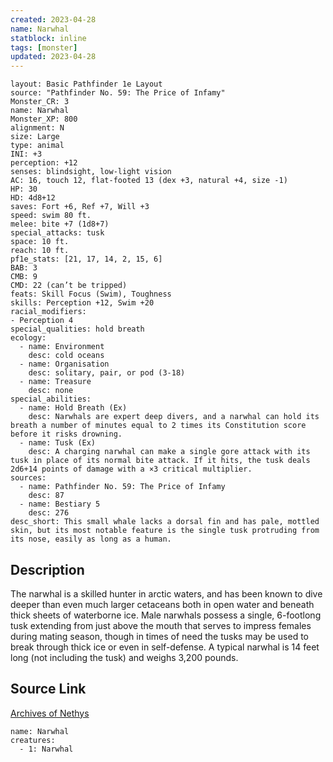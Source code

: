 ```yaml
---
created: 2023-04-28
name: Narwhal
statblock: inline
tags: [monster]
updated: 2023-04-28
---
```

```statblock
layout: Basic Pathfinder 1e Layout
source: "Pathfinder No. 59: The Price of Infamy"
Monster_CR: 3
name: Narwhal
Monster_XP: 800
alignment: N
size: Large
type: animal
INI: +3
perception: +12
senses: blindsight, low-light vision
AC: 16, touch 12, flat-footed 13 (dex +3, natural +4, size -1)
HP: 30
HD: 4d8+12
saves: Fort +6, Ref +7, Will +3
speed: swim 80 ft.
melee: bite +7 (1d8+7)
special_attacks: tusk
space: 10 ft.
reach: 10 ft.
pf1e_stats: [21, 17, 14, 2, 15, 6]
BAB: 3
CMB: 9
CMD: 22 (can’t be tripped)
feats: Skill Focus (Swim), Toughness
skills: Perception +12, Swim +20
racial_modifiers:
- Perception 4
special_qualities: hold breath
ecology:
  - name: Environment
    desc: cold oceans
  - name: Organisation
    desc: solitary, pair, or pod (3-18)
  - name: Treasure
    desc: none
special_abilities:
  - name: Hold Breath (Ex)
    desc: Narwhals are expert deep divers, and a narwhal can hold its breath a number of minutes equal to 2 times its Constitution score before it risks drowning.
  - name: Tusk (Ex)
    desc: A charging narwhal can make a single gore attack with its tusk in place of its normal bite attack. If it hits, the tusk deals 2d6+14 points of damage with a ×3 critical multiplier.
sources:
  - name: Pathfinder No. 59: The Price of Infamy
    desc: 87
  - name: Bestiary 5
    desc: 276
desc_short: This small whale lacks a dorsal fin and has pale, mottled skin, but its most notable feature is the single tusk protruding from its nose, easily as long as a human.
```
## Description
The narwhal is a skilled hunter in arctic waters, and has been known to dive deeper than even much larger cetaceans both in open water and beneath thick sheets of waterborne ice. Male narwhals possess a single, 6-footlong tusk extending from just above the mouth that serves to impress females during mating season, though in times of need the tusks may be used to break through thick ice or even in self-defense. A typical narwhal is 14 feet long (not including the tusk) and weighs 3,200 pounds.
## Source Link
[Archives of Nethys](https://aonprd.com/MonsterDisplay.aspx?ItemName=Narwhal)
```encounter-table
name: Narwhal
creatures:
  - 1: Narwhal
```
